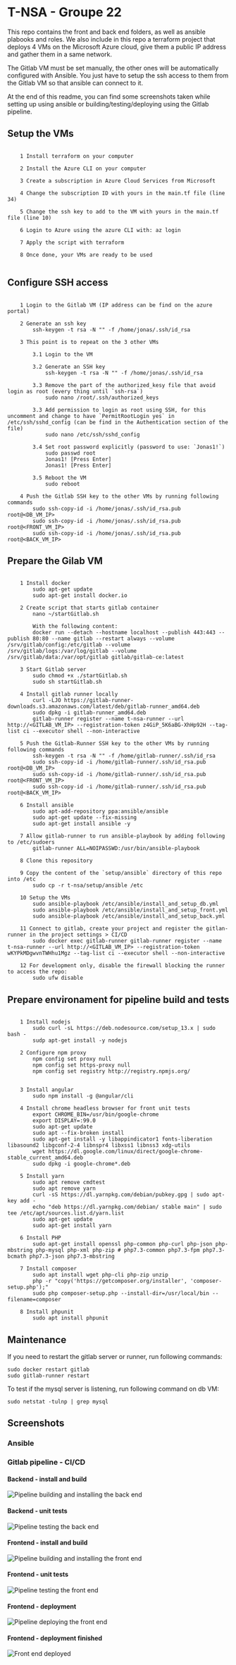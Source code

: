 # T-NSA - Groupe 22

This repo contains the front and back end folders, as well as ansible plabooks and roles. 
We also include in this repo a terraform project that deploys 4 VMs on the Microsoft Azure cloud, give them a public IP address and gather them in a same network.

The Gitlab VM must be set manually, the other ones will be automatically configured with Ansible. You just have to setup the ssh access to them from the Gitlab VM so that ansible can connect to it.  

At the end of this readme, you can find some screenshots taken while setting up using ansible or building/testing/deploying using the Gitlab pipeline.


## Setup the VMs

```

    1 Install terraform on your computer

    2 Install the Azure CLI on your computer

    3 Create a subscription in Azure Cloud Services from Microsoft

    4 Change the subscription ID with yours in the main.tf file (line 34)

    5 Change the ssh key to add to the VM with yours in the main.tf file (line 10)

    6 Login to Azure using the azure CLI with: az login

    7 Apply the script with terraform

    8 Once done, your VMs are ready to be used
    
```

## Configure SSH access


```

    1 Login to the Gitlab VM (IP address can be find on the azure portal)

    2 Generate an ssh key
        ssh-keygen -t rsa -N "" -f /home/jonas/.ssh/id_rsa

    3 This point is to repeat on the 3 other VMs

        3.1 Login to the VM

        3.2 Generate an SSH key
            ssh-keygen -t rsa -N "" -f /home/jonas/.ssh/id_rsa

        3.3 Remove the part of the authorized_kesy file that avoid login as root (every thing until `ssh-rsa`)
            sudo nano /root/.ssh/authorized_keys

        3.3 Add permission to login as root using SSH, for this uncomment and change to have `PermitRootLogin yes` in /etc/ssh/sshd_config (can be find in the Authentication section of the file)
            sudo nano /etc/ssh/sshd_config

        3.4 Set root password explicitly (password to use: `Jonas1!`)
            sudo passwd root
            Jonas1! [Press Enter]
            Jonas1! [Press Enter]

        3.5 Reboot the VM
            sudo reboot
            
    4 Push the Gitlab SSH key to the other VMs by running following commands
        sudo ssh-copy-id -i /home/jonas/.ssh/id_rsa.pub root@<DB_VM_IP>
        sudo ssh-copy-id -i /home/jonas/.ssh/id_rsa.pub root@<FRONT_VM_IP>
        sudo ssh-copy-id -i /home/jonas/.ssh/id_rsa.pub root@<BACK_VM_IP>

```

## Prepare the Gilab VM


```

    1 Install docker
        sudo apt-get update
        sudo apt-get install docker.io

    2 Create script that starts gitlab container
        nano ~/startGitlab.sh

        With the following content:
        docker run --detach --hostname localhost --publish 443:443 --publish 80:80 --name gitlab --restart always --volume /srv/gitlab/config:/etc/gitlab --volume /srv/gitlab/logs:/var/log/gitlab --volume /srv/gitlab/data:/var/opt/gitlab gitlab/gitlab-ce:latest

    3 Start Gitlab server
        sudo chmod +x ./startGitlab.sh
        sudo sh startGitlab.sh

    4 Install gitlab runner locally
        curl -LJO https://gitlab-runner-downloads.s3.amazonaws.com/latest/deb/gitlab-runner_amd64.deb
        sudo dpkg -i gitlab-runner_amd64.deb
        gitlab-runner register --name t-nsa-runner --url http://<GITLAB_VM_IP> --registration-token z4GiP_5K6aBG-XhHp92H --tag-list ci --executor shell --non-interactive

    5 Push the Gitlab-Runner SSH key to the other VMs by running following commands
        ssh-keygen -t rsa -N "" -f /home/gitlab-runner/.ssh/id_rsa
        sudo ssh-copy-id -i /home/gitlab-runner/.ssh/id_rsa.pub root@<DB_VM_IP>
        sudo ssh-copy-id -i /home/gitlab-runner/.ssh/id_rsa.pub root@<FRONT_VM_IP>
        sudo ssh-copy-id -i /home/gitlab-runner/.ssh/id_rsa.pub root@<BACK_VM_IP>

    6 Install ansible
        sudo apt-add-repository ppa:ansible/ansible
        sudo apt-get update --fix-missing
        sudo apt-get install ansible -y

    7 Allow gitlab-runner to run ansible-playbook by adding following to /etc/sudoers
        gitlab-runner ALL=NOIPASSWD:/usr/bin/ansible-playbook

    8 Clone this repository

    9 Copy the content of the `setup/ansible` directory of this repo into /etc
        sudo cp -r t-nsa/setup/ansible /etc

    10 Setup the VMs
        sudo ansible-playbook /etc/ansible/install_and_setup_db.yml
        sudo ansible-playbook /etc/ansible/install_and_setup_front.yml
        sudo ansible-playbook /etc/ansible/install_and_setup_back.yml

    11 Connect to gitlab, create your project and register the gitlan-runner in the project settings > CI/CD
        sudo docker exec gitlab-runner gitlab-runner register --name t-nsa-runner --url http://<GITLAB_VM_IP> --registration-token wKYPkMDgwvnTWHhu1Mgz --tag-list ci --executor shell --non-interactive

    12 For development only, disable the firewall blocking the runner to access the repo:
        sudo ufw disable

```

##  Prepare environament for pipeline build and tests

```

    1 Install nodejs
        sudo curl -sL https://deb.nodesource.com/setup_13.x | sudo bash -
        sudp apt-get install -y nodejs

    2 Configure npm proxy
        npm config set proxy null
        npm config set https-proxy null
        npm config set registry http://registry.npmjs.org/


    3 Install angular
        sudo npm install -g @angular/cli

    4 Install chrome headless browser for front unit tests
        export CHROME_BIN=/usr/bin/google-chrome
        export DISPLAY=:99.0
        sudo apt-get update
        sudo apt --fix-broken install
        sudo apt-get install -y libappindicator1 fonts-liberation libasound2 libgconf-2-4 libnspr4 libxss1 libnss3 xdg-utils
        wget https://dl.google.com/linux/direct/google-chrome-stable_current_amd64.deb
        sudo dpkg -i google-chrome*.deb

    5 Install yarn
        sudo apt remove cmdtest
        sudo apt remove yarn
        curl -sS https://dl.yarnpkg.com/debian/pubkey.gpg | sudo apt-key add -
        echo "deb https://dl.yarnpkg.com/debian/ stable main" | sudo tee /etc/apt/sources.list.d/yarn.list
        sudo apt-get update
        sudo apt-get install yarn

    6 Install PHP
        sudo apt-get install openssl php-common php-curl php-json php-mbstring php-mysql php-xml php-zip # php7.3-common php7.3-fpm php7.3-bcmath php7.3-json php7.3-mbstring

    7 Install composer
        sudo apt install wget php-cli php-zip unzip
        php -r "copy('https://getcomposer.org/installer', 'composer-setup.php');"
        sudo php composer-setup.php --install-dir=/usr/local/bin --filename=composer

    8 Install phpunit
        sudo apt install phpunit

```

## Maintenance


If you need to restart the gitlab server or runner, run following commands:
```
sudo docker restart gitlab
sudo gitlab-runner restart
```


To test if the mysql server is listening, run following command on db VM:
```
sudo netstat -tulnp | grep mysql
```

## Screenshots

### Ansible

### Gitlab pipeline - CI/CD

#### Backend - install and build

![Pipeline building and installing the back end](readme_images/back_install_and_build.png "Pipeline building and installing the back end")

#### Backend - unit tests

![Pipeline testing the back end](readme_images/back_tests.png "Pipeline testing the back end")

#### Frontend - install and build

![Pipeline building and installing the front end](readme_images/front_install_and_build.png "Pipeline building and installing the front end")

#### Frontend - unit tests

![Pipeline testing the front end](readme_images/front_tests.png "Pipeline testing the front end")

#### Frontend - deployment

![Pipeline deploying the front end](readme_images/front_release.png "Pipeline deploying the front end")

#### Frontend - deployment finished

![Front end deployed](readme_images/pipelines_released.png "Front end deployed")


